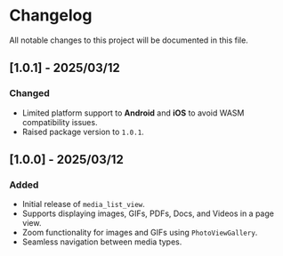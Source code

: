 # Changelog

All notable changes to this project will be documented in this file.

## [1.0.1] - 2025/03/12
### Changed
- Limited platform support to **Android** and **iOS** to avoid WASM compatibility issues.
- Raised package version to `1.0.1`.

## [1.0.0] - 2025/03/12
### Added
- Initial release of `media_list_view`.
- Supports displaying images, GIFs, PDFs, Docs, and Videos in a page view.
- Zoom functionality for images and GIFs using `PhotoViewGallery`.
- Seamless navigation between media types.
